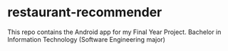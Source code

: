 # restaurant-recommender
This repo contains the Android app for my Final Year Project.
Bachelor in Information Technology (Software Engineering major)
